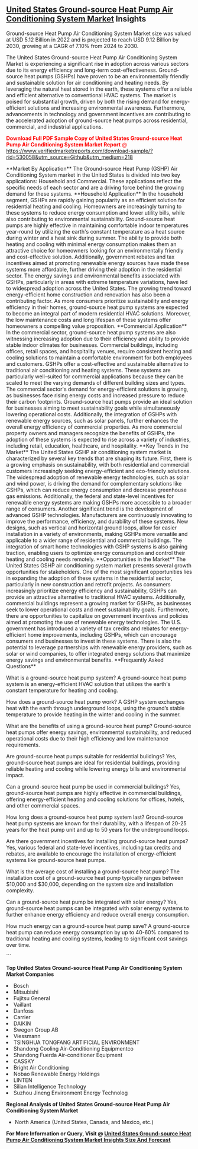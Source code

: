 <h2><a href="https://www.verifiedmarketreports.com/download-sample/?rid=530058&amp;utm_source=Github&amp;utm_medium=218" target="_blank">United States Ground-source Heat Pump Air Conditioning System Market</a> Insights</h2><p>Ground-source Heat Pump Air Conditioning System Market size was valued at USD 5.12 Billion in 2022 and is projected to reach USD 9.12 Billion by 2030, growing at a CAGR of 7.10% from 2024 to 2030.</p><p> <p>The United States Ground-source Heat Pump Air Conditioning System Market is experiencing a significant rise in adoption across various sectors due to its energy efficiency and long-term cost-effectiveness. Ground-source heat pumps (GSHPs) have proven to be an environmentally friendly and sustainable solution for air conditioning and heating needs. By leveraging the natural heat stored in the earth, these systems offer a reliable and efficient alternative to conventional HVAC systems. The market is poised for substantial growth, driven by both the rising demand for energy-efficient solutions and increasing environmental awareness. Furthermore, advancements in technology and government incentives are contributing to the accelerated adoption of ground-source heat pumps across residential, commercial, and industrial applications. <p><span class=""><span style="color: #ff0000;"><strong>Download Full PDF Sample Copy of United States Ground-source Heat Pump Air Conditioning System Market Report</strong> @ </span><a href="https://www.verifiedmarketreports.com/download-sample/?rid=530058&amp;utm_source=Github&amp;utm_medium=218" target="_blank">https://www.verifiedmarketreports.com/download-sample/?rid=530058&amp;utm_source=Github&amp;utm_medium=218</a></span></p> **Market By Application** The Ground-source Heat Pump (GSHP) Air Conditioning System market in the United States is divided into two key applications: Household and Commercial. These applications reflect the specific needs of each sector and are a driving force behind the growing demand for these systems. **Household Application** In the household segment, GSHPs are rapidly gaining popularity as an efficient solution for residential heating and cooling. Homeowners are increasingly turning to these systems to reduce energy consumption and lower utility bills, while also contributing to environmental sustainability. Ground-source heat pumps are highly effective in maintaining comfortable indoor temperatures year-round by utilizing the earth's constant temperature as a heat source during winter and a heat sink during summer. The ability to provide both heating and cooling with minimal energy consumption makes them an attractive choice for homeowners looking for an environmentally friendly and cost-effective solution. Additionally, government rebates and tax incentives aimed at promoting renewable energy sources have made these systems more affordable, further driving their adoption in the residential sector. The energy savings and environmental benefits associated with GSHPs, particularly in areas with extreme temperature variations, have led to widespread adoption across the United States. The growing trend toward energy-efficient home construction and renovation has also been a contributing factor. As more consumers prioritize sustainability and energy efficiency in their homes, ground-source heat pump systems are expected to become an integral part of modern residential HVAC solutions. Moreover, the low maintenance costs and long lifespan of these systems offer homeowners a compelling value proposition. **Commercial Application** In the commercial sector, ground-source heat pump systems are also witnessing increasing adoption due to their efficiency and ability to provide stable indoor climates for businesses. Commercial buildings, including offices, retail spaces, and hospitality venues, require consistent heating and cooling solutions to maintain a comfortable environment for both employees and customers. GSHPs offer a cost-effective and sustainable alternative to traditional air conditioning and heating systems. These systems are particularly well-suited for commercial applications because they can be scaled to meet the varying demands of different building sizes and types. The commercial sector's demand for energy-efficient solutions is growing, as businesses face rising energy costs and increased pressure to reduce their carbon footprints. Ground-source heat pumps provide an ideal solution for businesses aiming to meet sustainability goals while simultaneously lowering operational costs. Additionally, the integration of GSHPs with renewable energy sources, such as solar panels, further enhances the overall energy efficiency of commercial properties. As more commercial property owners and managers recognize the benefits of GSHPs, the adoption of these systems is expected to rise across a variety of industries, including retail, education, healthcare, and hospitality. **Key Trends in the Market** The United States GSHP air conditioning system market is characterized by several key trends that are shaping its future. First, there is a growing emphasis on sustainability, with both residential and commercial customers increasingly seeking energy-efficient and eco-friendly solutions. The widespread adoption of renewable energy technologies, such as solar and wind power, is driving the demand for complementary solutions like GSHPs, which can reduce energy consumption and decrease greenhouse gas emissions. Additionally, the federal and state-level incentives for renewable energy systems are making GSHPs more accessible to a broader range of consumers. Another significant trend is the development of advanced GSHP technologies. Manufacturers are continuously innovating to improve the performance, efficiency, and durability of these systems. New designs, such as vertical and horizontal ground loops, allow for easier installation in a variety of environments, making GSHPs more versatile and applicable to a wider range of residential and commercial buildings. The integration of smart home technologies with GSHP systems is also gaining traction, enabling users to optimize energy consumption and control their heating and cooling needs remotely. **Opportunities in the Market** The United States GSHP air conditioning system market presents several growth opportunities for stakeholders. One of the most significant opportunities lies in expanding the adoption of these systems in the residential sector, particularly in new construction and retrofit projects. As consumers increasingly prioritize energy efficiency and sustainability, GSHPs can provide an attractive alternative to traditional HVAC systems. Additionally, commercial buildings represent a growing market for GSHPs, as businesses seek to lower operational costs and meet sustainability goals. Furthermore, there are opportunities to capitalize on government incentives and policies aimed at promoting the use of renewable energy technologies. The U.S. government has introduced a variety of tax credits and rebates for energy-efficient home improvements, including GSHPs, which can encourage consumers and businesses to invest in these systems. There is also the potential to leverage partnerships with renewable energy providers, such as solar or wind companies, to offer integrated energy solutions that maximize energy savings and environmental benefits. **Frequently Asked Questions** <p>What is a ground-source heat pump system? A ground-source heat pump system is an energy-efficient HVAC solution that utilizes the earth's constant temperature for heating and cooling.</p> <p>How does a ground-source heat pump work? A GSHP system exchanges heat with the earth through underground loops, using the ground’s stable temperature to provide heating in the winter and cooling in the summer.</p> <p>What are the benefits of using a ground-source heat pump? Ground-source heat pumps offer energy savings, environmental sustainability, and reduced operational costs due to their high efficiency and low maintenance requirements.</p> <p>Are ground-source heat pumps suitable for residential buildings? Yes, ground-source heat pumps are ideal for residential buildings, providing reliable heating and cooling while lowering energy bills and environmental impact.</p> <p>Can a ground-source heat pump be used in commercial buildings? Yes, ground-source heat pumps are highly effective in commercial buildings, offering energy-efficient heating and cooling solutions for offices, hotels, and other commercial spaces.</p> <p>How long does a ground-source heat pump system last? Ground-source heat pump systems are known for their durability, with a lifespan of 20-25 years for the heat pump unit and up to 50 years for the underground loops.</p> <p>Are there government incentives for installing ground-source heat pumps? Yes, various federal and state-level incentives, including tax credits and rebates, are available to encourage the installation of energy-efficient systems like ground-source heat pumps.</p> <p>What is the average cost of installing a ground-source heat pump? The installation cost of a ground-source heat pump typically ranges between $10,000 and $30,000, depending on the system size and installation complexity.</p> <p>Can a ground-source heat pump be integrated with solar energy? Yes, ground-source heat pumps can be integrated with solar energy systems to further enhance energy efficiency and reduce overall energy consumption.</p> <p>How much energy can a ground-source heat pump save? A ground-source heat pump can reduce energy consumption by up to 40-60% compared to traditional heating and cooling systems, leading to significant cost savings over time.</p> ```</p><p><strong>Top United States Ground-source Heat Pump Air Conditioning System Market Companies</strong></p><div data-test-id=""><p><li>Bosch</li><li> Mitsubishi</li><li> Fujitsu General</li><li> Vaillant</li><li> Danfoss</li><li> Carrier</li><li> DAIKIN</li><li> Swegon Group AB</li><li> Viessmann</li><li> TSINGHUA TONGFANG ARTIFICIAL ENVIRONMENT</li><li> Shandong Cooling Air-Conditioning Equipmentco</li><li> Shandong Fuerda Air-conditioner Equipment</li><li> CASSKY</li><li> Bright Air Conditioning</li><li> Nobao Renewable Energy Holdings</li><li> LINTEN</li><li> Silian Intelligence Technology</li><li> Suzhou Jineng Environment Energy Technolog</li></p><div><strong>Regional Analysis of&nbsp;United States Ground-source Heat Pump Air Conditioning System Market</strong></div><ul><li dir="ltr"><p dir="ltr">North America&nbsp;(United States, Canada, and Mexico, etc.)</p></li></ul><p><strong>For More Information or Query, Visit @&nbsp;</strong><strong><a href="https://www.verifiedmarketreports.com/product/ground-source-heat-pump-air-conditioning-system-market/?utm_source=Github&amp;utm_medium=218" target="_blank">United States Ground-source Heat Pump Air Conditioning System Market Insights Size And Forecast</a></strong></p></div>
